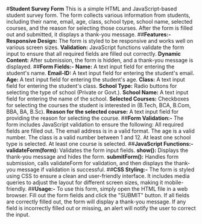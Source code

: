 #**Student Survey Form**
This is a simple HTML and JavaScript-based student survey form. The form collects various information from students, including their name, email, age, class, school type, school name, selected courses, and the reason for selecting those courses. After the form is filled out and submitted, it displays a thank-you message.
##**Features:-**
**Responsive Design:** The form is styled to be responsive and works well on various screen sizes.
**Validation:** JavaScript functions validate the form input to ensure that all required fields are filled out correctly.
**Dynamic Content:** After submission, the form is hidden, and a thank-you message is displayed.
##**Form Fields:-**
**Name:** A text input field for entering the student's name.
**Email-ID:** A text input field for entering the student's email.
**Age:** A text input field for entering the student's age.
**Class:** A text input field for entering the student's class.
**School Type:** Radio buttons for selecting the type of school (Private or Govt.).
**School Name:** A text input field for entering the name of the school.
**Selected Courses:** Checkboxes for selecting the courses the student is interested in (B.Tech, BCA, B.Com, BBA, BA, B.Sc).
**Reason for the selected course:** A text input field for providing the reason for selecting the course.
##**Form Validation:-**
The form includes JavaScript validation to ensure the following:
All required fields are filled out.
The email address is in a valid format.
The age is a valid number.
The class is a valid number between 1 and 12.
At least one school type is selected.
At least one course is selected.
##**JavaScript Functions:-**
**validateForm(form):** Validates the form input fields.
**show():** Displays the thank-you message and hides the form.
**submitForm():** Handles form submission, calls validateForm for validation, and then displays the thank-you message if validation is successful.
##**CSS Styling:-**
The form is styled using CSS to ensure a clean and user-friendly interface. It includes media queries to adjust the layout for different screen sizes, making it mobile-friendly.
##**Usage:-**
To use this form, simply open the HTML file in a web browser. Fill out the form fields and click the "SUBMIT" button. If all fields are correctly filled out, the form will display a thank-you message. If any field is incorrectly filled out or missing, an alert will notify the user to correct the input.
